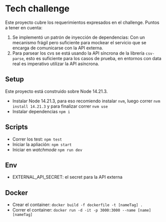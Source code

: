 # Tech challenge

Este proyecto cubre los requerimientos expresados en el challenge. Puntos a tener en cuenta:

1. Se implementó un patrón de inyección de dependencias: Con un mecanismo frágil pero suficiente
  para mockear el servicio que se encarga de comunicarse con la API externa.
2. Para parsear los cvs se está usando la API síncrona de la librería `csv-parse`, esto es
  suficiente para los casos de prueba, en entornos con data real es imperativo utilizar la API
  asíncrona.

## Setup

Este proyecto está construido sobre Node 14.21.3.

- Instalar Node 14.21.3, para eso recomiendo instalar `nvm`, luego correr `nvm install 14.21.3` y
  para finalizar correr `nvm use`
- Instalar dependencias
  `npm i`

## Scripts

- Correr los test: `npm test`
- Iniciar la apliación: `npm start`
- Iniciar en _watchmode_ `npm run dev`

## Env

- EXTERNAL_API_SECRET: el secret para la API externa

## Docker

- Crear el container: `docker build -f dockerfile -t [nameTag] .`
- Correr el container: `docker run -d -it -p 3000:3000 --name [name] [nameTag]`
